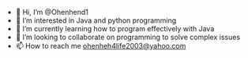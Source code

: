- 👋 Hi, I’m @Ohenhend1
- 👀 I’m interested in Java and python programming
- 🌱 I’m currently learning how to program effectively with Java
- 💞️ I’m looking to collaborate on programming to solve complex issues
- 📫 How to reach me ohenheh4life2003@yahoo.com

<!---
Ohenhend1/Ohenhend1 is a ✨ special ✨ repository because its `README.md` (this file) appears on your GitHub profile.
You can click the Preview link to take a look at your changes.
--->
